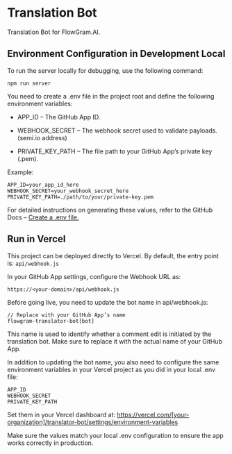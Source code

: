 # Translation Bot

Translation Bot for FlowGram.AI.

## Environment Configuration in Development Local

To run the server locally for debugging, use the following command:

`npm run server`

You need to create a .env file in the project root and define the following environment variables:

- APP_ID – The GitHub App ID.

- WEBHOOK_SECRET – The webhook secret used to validate payloads.(semi.io address)

- PRIVATE_KEY_PATH – The file path to your GitHub App’s private key (.pem).


Example:
```
APP_ID=your_app_id_here
WEBHOOK_SECRET=your_webhook_secret_here
PRIVATE_KEY_PATH=./path/to/your/private-key.pem
```


For detailed instructions on generating these values, refer to the GitHub Docs – [Create a .env file.](https://docs.github.com/en/apps/creating-github-apps/writing-code-for-a-github-app/quickstart#create-a-env-file)



## Run in Vercel

This project can be deployed directly to Vercel.
By default, the entry point is: `api/webhook.js`

In your GitHub App settings, configure the Webhook URL as:

```
https://<your-domain>/api/webhook.js
```

Before going live, you need to update the bot name in api/webhook.js:

```
// Replace with your GitHub App’s name
flowgram-translator-bot[bot]
```


This name is used to identify whether a comment edit is initiated by the translation bot. Make sure to replace it with the actual name of your GitHub App.

In addition to updating the bot name, you also need to configure the same environment variables in your Vercel project as you did in your local .env file:

```
APP_ID
WEBHOOK_SECRET
PRIVATE_KEY_PATH
```


Set them in your Vercel dashboard at:
https://vercel.com/[your-organization]/translator-bot/settings/environment-variables

Make sure the values match your local .env configuration to ensure the app works correctly in production.